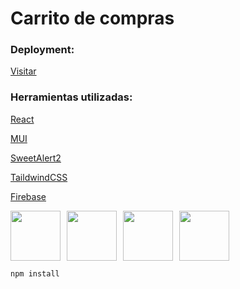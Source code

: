 # Carrito de compras

### Deployment:

[Visitar](https://e-commerce-coder-react-lmu5b2kdo-franco-amon-maldonado.vercel.app/)

### Herramientas utilizadas:

[React](https://es.react.dev/)

[MUI](https://mui.com/material-ui)

[SweetAlert2](https://sweetalert2.github.io/)

[TaildwindCSS](https://tailwindcss.com/)

[Firebase](https://firebase.google.com/?hl=es-419)

<div style="display: flex; gap: 10px;">

<img src="https://www.svgrepo.com/show/374118/tailwind.svg" width="80" height="80">

<img src="https://www.svgrepo.com/show/374167/vite.svg" width="80" height="80">

<img src="https://www.svgrepo.com/show/354048/material-ui.svg" width="80" height="80">

<img src="https://www.svgrepo.com/show/373595/firebase.svg" width="80" height="80">

</div>


```
npm install
```
